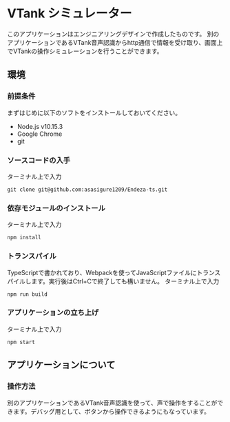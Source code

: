 # VTank シミュレーター
このアプリケーションはエンジニアリングデザインで作成したものです。
別のアプリケーションであるVTank音声認識からhttp通信で情報を受け取り、画面上でVTankの操作シミュレーションを行うことができます。

## 環境

### 前提条件
まずはじめに以下のソフトをインストールしておいてください。
+ Node.js v10.15.3
+ Google Chrome
+ git

### ソースコードの入手
ターミナル上で入力
```
git clone git@github.com:asasigure1209/Endeza-ts.git
```

### 依存モジュールのインストール
ターミナル上で入力
```
npm install
```

### トランスパイル
TypeScriptで書かれており、Webpackを使ってJavaScriptファイルにトランスパイルします。実行後はCtrl+Cで終了しても構いません。
ターミナル上で入力
```
npm run build
```

### アプリケーションの立ち上げ
ターミナル上で入力
```
npm start
```

## アプリケーションについて

### 操作方法
別のアプリケーションであるVTank音声認識を使って、声で操作をすることができます。デバッグ用として、ボタンから操作できるようにもなっています。